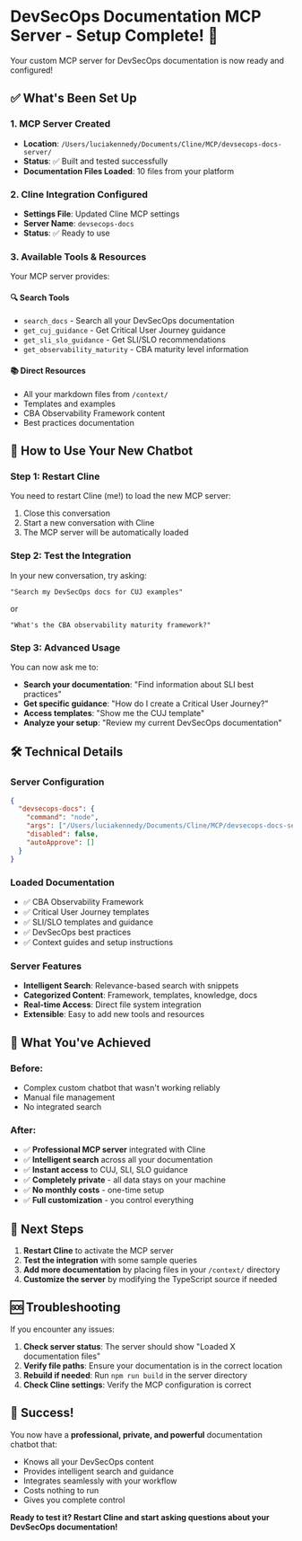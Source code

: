 # DevSecOps Documentation MCP Server - Setup Complete! 🎉

Your custom MCP server for DevSecOps documentation is now ready and configured!

## ✅ What's Been Set Up

### 1. **MCP Server Created**
- **Location**: `/Users/luciakennedy/Documents/Cline/MCP/devsecops-docs-server/`
- **Status**: ✅ Built and tested successfully
- **Documentation Files Loaded**: 10 files from your platform

### 2. **Cline Integration Configured**
- **Settings File**: Updated Cline MCP settings
- **Server Name**: `devsecops-docs`
- **Status**: ✅ Ready to use

### 3. **Available Tools & Resources**
Your MCP server provides:

#### 🔍 **Search Tools**
- `search_docs` - Search all your DevSecOps documentation
- `get_cuj_guidance` - Get Critical User Journey guidance
- `get_sli_slo_guidance` - Get SLI/SLO recommendations
- `get_observability_maturity` - CBA maturity level information

#### 📚 **Direct Resources**
- All your markdown files from `/context/`
- Templates and examples
- CBA Observability Framework content
- Best practices documentation

## 🚀 How to Use Your New Chatbot

### **Step 1: Restart Cline**
You need to restart Cline (me!) to load the new MCP server:
1. Close this conversation
2. Start a new conversation with Cline
3. The MCP server will be automatically loaded

### **Step 2: Test the Integration**
In your new conversation, try asking:

```
"Search my DevSecOps docs for CUJ examples"
```

or

```
"What's the CBA observability maturity framework?"
```

### **Step 3: Advanced Usage**
You can now ask me to:
- **Search your documentation**: "Find information about SLI best practices"
- **Get specific guidance**: "How do I create a Critical User Journey?"
- **Access templates**: "Show me the CUJ template"
- **Analyze your setup**: "Review my current DevSecOps documentation"

## 🛠 Technical Details

### **Server Configuration**
```json
{
  "devsecops-docs": {
    "command": "node",
    "args": ["/Users/luciakennedy/Documents/Cline/MCP/devsecops-docs-server/build/index.js"],
    "disabled": false,
    "autoApprove": []
  }
}
```

### **Loaded Documentation**
- ✅ CBA Observability Framework
- ✅ Critical User Journey templates
- ✅ SLI/SLO templates and guidance
- ✅ DevSecOps best practices
- ✅ Context guides and setup instructions

### **Server Features**
- **Intelligent Search**: Relevance-based search with snippets
- **Categorized Content**: Framework, templates, knowledge, docs
- **Real-time Access**: Direct file system integration
- **Extensible**: Easy to add new tools and resources

## 🎯 What You've Achieved

### **Before**: 
- Complex custom chatbot that wasn't working reliably
- Manual file management
- No integrated search

### **After**: 
- ✅ **Professional MCP server** integrated with Cline
- ✅ **Intelligent search** across all your documentation
- ✅ **Instant access** to CUJ, SLI, SLO guidance
- ✅ **Completely private** - all data stays on your machine
- ✅ **No monthly costs** - one-time setup
- ✅ **Full customization** - you control everything

## 🔄 Next Steps

1. **Restart Cline** to activate the MCP server
2. **Test the integration** with some sample queries
3. **Add more documentation** by placing files in your `/context/` directory
4. **Customize the server** by modifying the TypeScript source if needed

## 🆘 Troubleshooting

If you encounter any issues:

1. **Check server status**: The server should show "Loaded X documentation files"
2. **Verify file paths**: Ensure your documentation is in the correct location
3. **Rebuild if needed**: Run `npm run build` in the server directory
4. **Check Cline settings**: Verify the MCP configuration is correct

## 🎉 Success!

You now have a **professional, private, and powerful** documentation chatbot that:
- Knows all your DevSecOps content
- Provides intelligent search and guidance
- Integrates seamlessly with your workflow
- Costs nothing to run
- Gives you complete control

**Ready to test it? Restart Cline and start asking questions about your DevSecOps documentation!**
